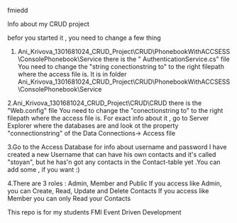 fmiedd

Info about my CRUD project

befor you started it , you need to change a few thing 

1. Ani_Krivova_1301681024_CRUD_Project\CRUD\PhonebookWithACCSESS\ConsolePhonebook\Service
    there is the " AuthenticationService.cs" file
    You need to change the "string conectionstring to" to the right filepath where the access file is.
    It is in folder Ani_Krivova_1301681024_CRUD_Project\CRUD\PhonebookWithACCSESS\ConsolePhonebook\Service

2.Ani_Krivova_1301681024_CRUD_Project\CRUD\CRUD
   there is the "Web.config" file
   You need to change the "conectionstring to" to the right filepath where the access file is.
   For exact info about it , go to Server Explorer where the databases are and look ot the 
   property "connectionstring" of the Data Connections-> Access file
 
3.Go to the Access Database for info about username and password
    I have created a new Username that can have his own contacts  and it's called "stoyan",
    but he has'n got any contacts in the Contact-table yet .You can add some , if you want :)
	
4.There are 3 roles : Admin, Member and Public 
If you access like Admin, you can Create, Read, Update and Delete Contacts
If you access like Member you can only Read your Contacts

This repo is for my students FMI Event Driven Development
